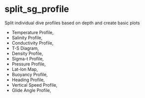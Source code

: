 # split_sg_profile

Split individual dive profiles based on depth and create basic plots

- Temperature Profile,
- Salinity Profile,
- Conductivity Profile,
- T-S Diagram,
- Density Profile,
- Sigma-t Profile,
- Pressure Profile,
- Lat-lon Map,
- Buoyancy Profile,
- Heading Profile,
- Vertical Speed Profile,
- Glide Angle Profile,
